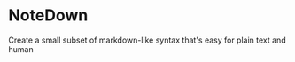 NoteDown
========

Create a small subset of markdown-like syntax that's easy for plain text and human
